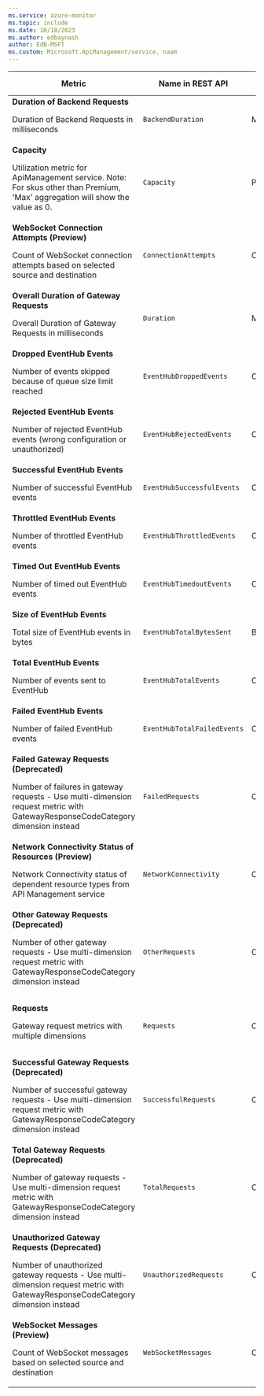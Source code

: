 ```yaml
---
ms.service: azure-monitor
ms.topic: include
ms.date: 10/18/2023
ms.author: edbaynash
author: EdB-MSFT
ms.custom: Microsoft.ApiManagement/service, naam
---
```

<!--
NOTE:  This content is automatically generated using API calls to Azure. 
Any edits made on these files will be overwritten in the next run of the script. 
There is no benefit in editing these files directly.  
-->
  
  
|Metric|Name in REST API|Unit|Aggregation|Dimensions|Time Grains|DS Export|
|---|---|---|---|---|---|---|
|**Duration of Backend Requests**<p><p>Duration of Backend Requests in milliseconds |`BackendDuration` |MilliSeconds |Average, Maximum, Minimum |`Location`, `Hostname`|PT1M |Yes|
|**Capacity**<p><p>Utilization metric for ApiManagement service. Note: For skus other than Premium, 'Max' aggregation will show the value as 0. |`Capacity` |Percent |Average, Maximum |`Location`|PT1M |Yes|
|**WebSocket Connection Attempts (Preview)**<p><p>Count of WebSocket connection attempts based on selected source and destination |`ConnectionAttempts` |Count |Total, Average |`Location`, `Source`, `Destination`, `State`|PT1M |Yes|
|**Overall Duration of Gateway Requests**<p><p>Overall Duration of Gateway Requests in milliseconds |`Duration` |MilliSeconds |Average, Maximum, Minimum |`Location`, `Hostname`|PT1M |Yes|
|**Dropped EventHub Events**<p><p>Number of events skipped because of queue size limit reached |`EventHubDroppedEvents` |Count |Total |`Location`|PT1M |Yes|
|**Rejected EventHub Events**<p><p>Number of rejected EventHub events (wrong configuration or unauthorized) |`EventHubRejectedEvents` |Count |Total |`Location`|PT1M |Yes|
|**Successful EventHub Events**<p><p>Number of successful EventHub events |`EventHubSuccessfulEvents` |Count |Total |`Location`|PT1M |Yes|
|**Throttled EventHub Events**<p><p>Number of throttled EventHub events |`EventHubThrottledEvents` |Count |Total |`Location`|PT1M |Yes|
|**Timed Out EventHub Events**<p><p>Number of timed out EventHub events |`EventHubTimedoutEvents` |Count |Total |`Location`|PT1M |Yes|
|**Size of EventHub Events**<p><p>Total size of EventHub events in bytes |`EventHubTotalBytesSent` |Bytes |Total |`Location`|PT1M |Yes|
|**Total EventHub Events**<p><p>Number of events sent to EventHub |`EventHubTotalEvents` |Count |Total |`Location`|PT1M |Yes|
|**Failed EventHub Events**<p><p>Number of failed EventHub events |`EventHubTotalFailedEvents` |Count |Total |`Location`|PT1M |Yes|
|**Failed Gateway Requests (Deprecated)**<p><p>Number of failures in gateway requests - Use multi-dimension request metric with GatewayResponseCodeCategory dimension instead |`FailedRequests` |Count |Total |`Location`, `Hostname`|PT1M |Yes|
|**Network Connectivity Status of Resources (Preview)**<p><p>Network Connectivity status of dependent resource types from API Management service |`NetworkConnectivity` |Count |Total, Average |`Location`, `ResourceType`|PT1M |Yes|
|**Other Gateway Requests (Deprecated)**<p><p>Number of other gateway requests - Use multi-dimension request metric with GatewayResponseCodeCategory dimension instead |`OtherRequests` |Count |Total |`Location`, `Hostname`|PT1M |Yes|
|**Requests**<p><p>Gateway request metrics with multiple dimensions |`Requests` |Count |Total, Maximum, Minimum |`Location`, `Hostname`, `LastErrorReason`, `BackendResponseCode`, `GatewayResponseCode`, `BackendResponseCodeCategory`, `GatewayResponseCodeCategory`|PT1M |Yes|
|**Successful Gateway Requests (Deprecated)**<p><p>Number of successful gateway requests - Use multi-dimension request metric with GatewayResponseCodeCategory dimension instead |`SuccessfulRequests` |Count |Total |`Location`, `Hostname`|PT1M |Yes|
|**Total Gateway Requests (Deprecated)**<p><p>Number of gateway requests - Use multi-dimension request metric with GatewayResponseCodeCategory dimension instead |`TotalRequests` |Count |Total |`Location`, `Hostname`|PT1M |Yes|
|**Unauthorized Gateway Requests (Deprecated)**<p><p>Number of unauthorized gateway requests - Use multi-dimension request metric with GatewayResponseCodeCategory dimension instead |`UnauthorizedRequests` |Count |Total |`Location`, `Hostname`|PT1M |Yes|
|**WebSocket Messages (Preview)**<p><p>Count of WebSocket messages based on selected source and destination |`WebSocketMessages` |Count |Total, Average |`Location`, `Source`, `Destination`|PT1M |Yes|